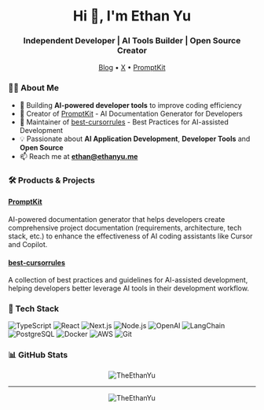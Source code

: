<h1 align="center">Hi 👋, I'm Ethan Yu</h1>
<h3 align="center">Independent Developer | AI Tools Builder | Open Source Creator</h3>

<p align="center">
  <a href="https://www.ethanyu.me">Blog</a> •
  <a href="https://x.com/TheEthanYu">X</a> •
  <a href="https://www.promptkit.tools">PromptKit</a>
</p>

### 👨‍💻 About Me

- 🔨 Building **AI-powered developer tools** to improve coding efficiency
- 🚀 Creator of [PromptKit](https://www.promptkit.tools) - AI Documentation Generator for Developers
- 🌟 Maintainer of [best-cursorrules](https://github.com/TheEthanYu/best-cursorrules) - Best Practices for AI-assisted Development
- 💡 Passionate about **AI Application Development**, **Developer Tools** and **Open Source**
- 📫 Reach me at **ethan@ethanyu.me**

### 🛠️ Products & Projects

#### [PromptKit](https://www.promptkit.tools)
AI-powered documentation generator that helps developers create comprehensive project documentation (requirements, architecture, tech stack, etc.) to enhance the effectiveness of AI coding assistants like Cursor and Copilot.

#### [best-cursorrules](https://github.com/TheEthanYu/best-cursorrules)
A collection of best practices and guidelines for AI-assisted development, helping developers better leverage AI tools in their development workflow.

### 🔧 Tech Stack

![TypeScript](https://img.shields.io/badge/-TypeScript-007ACC?style=flat-square&logo=typescript&logoColor=white)
![React](https://img.shields.io/badge/-React-45b8d8?style=flat-square&logo=react&logoColor=white)
![Next.js](https://img.shields.io/badge/-Next.js-000000?style=flat-square&logo=next.js&logoColor=white)
![Node.js](https://img.shields.io/badge/-Node.js-43853d?style=flat-square&logo=node.js&logoColor=white)
![OpenAI](https://img.shields.io/badge/-OpenAI-412991?style=flat-square&logo=openai&logoColor=white)
![LangChain](https://img.shields.io/badge/-LangChain-3178C6?style=flat-square&logo=chainlink&logoColor=white)
![PostgreSQL](https://img.shields.io/badge/-PostgreSQL-336791?style=flat-square&logo=postgresql&logoColor=white)
![Docker](https://img.shields.io/badge/-Docker-2496ED?style=flat-square&logo=docker&logoColor=white)
![AWS](https://img.shields.io/badge/-AWS-232F3E?style=flat-square&logo=amazon-aws&logoColor=white)
![Git](https://img.shields.io/badge/-Git-F05032?style=flat-square&logo=git&logoColor=white)

### 📊 GitHub Stats

<p align="center">
  <img src="https://github-readme-stats.vercel.app/api?username=TheEthanYu&show_icons=true&theme=radical" alt="TheEthanYu" />
</p>

---

<p align="center">
  <img src="https://komarev.com/ghpvc/?username=TheEthanYu&label=Profile%20views&color=0e75b6&style=flat" alt="TheEthanYu" />
</p>
